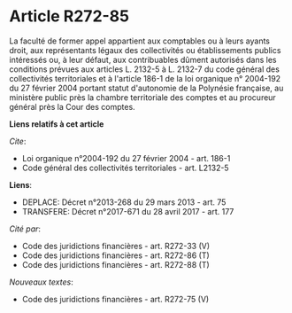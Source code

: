 # Article R272-85

La faculté de former appel appartient aux comptables ou à leurs ayants droit, aux représentants légaux des collectivités ou
établissements publics intéressés ou, à leur défaut, aux contribuables dûment autorisés dans les conditions prévues aux
articles L. 2132-5 à L. 2132-7 du code général des collectivités territoriales et à l'article 186-1 de la loi organique n°
2004-192 du 27 février 2004 portant statut d'autonomie de la Polynésie française, au ministère public près la chambre
territoriale des comptes et au procureur général près la Cour des comptes.

**Liens relatifs à cet article**

_Cite_:

  - Loi organique n°2004-192 du 27 février 2004 - art. 186-1
  - Code général des collectivités territoriales - art. L2132-5

**Liens**:

  - DEPLACE: Décret n°2013-268 du 29 mars 2013 - art. 75
  - TRANSFERE: Décret n°2017-671 du 28 avril 2017 - art. 177

_Cité par_:

  - Code des juridictions financières - art. R272-33 (V)
  - Code des juridictions financières - art. R272-86 (T)
  - Code des juridictions financières - art. R272-88 (T)

_Nouveaux textes_:

  - Code des juridictions financières - art. R272-75 (V)

